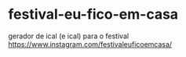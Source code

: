 # festival-eu-fico-em-casa
gerador de ical (e ical) para o festival https://www.instagram.com/festivaleuficoemcasa/
